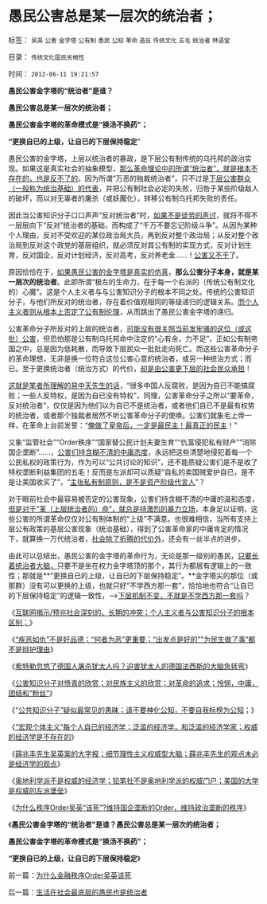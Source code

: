 # 愚民公害总是某一层次的统治者；

标签： `吴英` `公害` `金字塔` `公有制` `愚民` `公知` `革命` `造反` `传统文化` `五毛` `统治者` `林语堂` 

目录： `传统文化国民劣根性`

时间： `2012-06-11 19:21:57`

**愚民公害金字塔的“统治者”是谁？**

**愚民公害总是某一层次的统治者；**

**愚民公害金字塔的革命模式是“换汤不换药”；**

**“更换自已的上级，让自已的下层保持稳定**”

愚民公害的金字塔，上层以统治者的暴政，是下层公有制传统的乌托邦的政治实现。如果这是真实社会的抽象模型，[那么革命理论中的所谓“统治者”，就是根本不存在的，也是反不了的](../../../2012/6/7/社会衰败动乱与统治者一般无关.md)。因为所谓“万恶的独裁统治者”，只不过是[下层公害群众（一般称为统治基础）的代表](../../../2012/6/6/公害知识分子的愚民金字塔和通往奴役之路.md)，并把公有制社会必定的失败，归咎于某些阶级敌人的破坏，而以对无辜者的屠杀（或妖魔化），转移公有制乌托邦失败的责任。

因此当公害知识分子口口声声“反对统治者”时，[如果不是徒劳的声讨](../../../2012/6/7/革命是不可能的，也是不必要的；.md)，就将不得不一层层向下“反对”统治者的基础，而构成了“千万不要忘记阶级斗争”。从因为某种个人理由，反对不受欢迎的某位政治局大员，再到反对整个政治局；从反对整个政治局到反对这个政党的基层组织，就必须反对其公有制的实现方式，反对计划生育，反对国企，反对计划经济，反对高考，反对养老金……！[公害又不干](../../../2012/6/7/仇富是贪婪的自卑.md)了。

原因恰恰在于，[如果愚民公害的金字塔是真实的仿真](../../../2012/5/17/高考国考教育体系培养选拨的不是人才.md)，**那么公害分子本身，就是某一层次的统治者**。此即所谓“极左的生命力，在于每一个右派的（传统公有制文化的）心魔”。这是个人主义者与与公害知识分子的根本不同之处。传统的公害知识分子，与他们所反对的统治者，存在着价值观相同的等级递归的逻辑关系。[而个人主义者则从根本上否定了公有制伦理](../../../2012/6/9/每个人都可以拥有自已的经济学.md)，从而跳出了愚民公害金字塔的递归。

公害革命分子所反对的上层的统治者，[可能没有很关照当前发牢骚的这位（或这批）公害](../../../2012/5/17/坍沉的泰坦尼克号；争夺逃生席位的殊死竞争.md)，但恐怕那是公有制乌托邦命中注定的“心有余，力不足”，正如公有制帝国之中，总是因为低耗散，而导致下层民众一批批走向死亡。而这些公害革命分子的革命理想，无非是换一位符合这位公害心意的统治者，或另一种统治方式；而已。至于更换统治者（统治方式）的代价，[却是由公害更下层的社会民众承担](../../../2012/2/11/民粹冲击波！唯恐天下不乱的革命素质.md)！

[这就是笔者所理解的易中天先生的话](../../../2011/4/13/五毛股神的劣根性.md)，“很多中国人反腐败，是因为自已不能搞腐败；一些人反特权，是因为自已没有特权”。同理，公害革命分子之所以“要革命，反对统治者”，仅仅是因为他们以为自已不是统治者，或者他们自已不是最有权势的统治者，或者那个独裁者居然不听公害革命分子的使唤。公害们就象毛上帝一样，在革命上台前发誓：“[俺做了皇帝后，一定是最民主！最真正的民主](http://darthvad.blog.sohu.com/187664931.html)！”

又象“监管社会”“Order秩序”“国家替公民计划夫妻生育”“仇富侵犯私有财产”“消除国企垄断”……，[公害们持含糊不清的中庸态度](../../../2012/6/4/工团主义是历史反动的多数人暴政.md)，永远把这些清楚地侵犯着每一个公民私权的政策行为，作为可以“公共讨论的知识”，还不能质疑公害们是不是收了特权垄断利益集团的五毛！反而是左派却可以质疑“自私的卖国贼爱护自已，是不是让美国收买了”，“[主张私有制原则，是不是资产阶级代言人](../../../2012/6/5/茅于轼和米塞斯的建议；“极端”总是“公害”中的激进者；.md)”？

对于眼前社会中最容易被否定的公害现象，公害们持含糊不清的中庸的温和态度，[但是对于“革（上层统治者的）命”，就总是持激烈的暴力立场](../../../2012/6/9/公知对愤青的欣赏，对革命的追求，和民族主义.md)，本身足以证明，这些公害的所谓革命仅仅对公有制体制的“上级”不满意。也很难相信，当所有支持上层公有政策的基层公害现象（统治基础），得到了公害革命家的中庸肯定的情况下，就算换一万代统治者，[社会除了折腾的代价外](../../../2012/5/15/“统一大同”的社会就是衰落前的颠峰；.md)，还会有一丝半点的进步。

由此可以总结出，愚民公害的金字塔的革命行为，无论是那一级别的愚民，[只要长着统治者大脑，](../../../2012/4/8/“道德治国”预定的和最终的替罪羊.md)只要不是坐在权力金字塔顶的那个，其行为都居有逻辑上的一致性；那就是**“更换自已的上级，让自已的下层保持稳定”。**金字塔尖的那位（或那群）没有可以更换的上级，也就只好“不学西方那一套”，恰恰地也符合“让自已的下层保持稳定”的逻辑一致性，——>[下层机制不变，不就是不学西方那一套吗](../../../2012/3/8/市场经济的自由，计划经济的许可证.md)？

《[互联网揭示/预兆社会深刻的、长期的冲突；个人主义者与公害知识分子的根本区别；](../../../2012/6/8/暴徒的“正义”是公害的纵容.md)》

《[“疾恶如仇”不是好品德；“何者为恶”更重要；“出发点是好的”“为民生做了事”都不是辩护理由](../../../2012/6/8/“出发点是好的”“为民生做了事”都不是辩护理由；.md)》

《[希特勒忽悠了德国人屠杀犹太人吗？迫害犹太人的德国法西斯的大脑急转弯](../../../2012/6/8/希特勒忽悠了德国人屠杀犹太人吗？毛左和纳粹的大脑急转弯.md)》

《[公害知识分子对愤青的欣赏；对民族主义的欣赏；对革命的追求；怜悯，中庸，团结和“粉丝”](../../../2012/6/9/公知对愤青的欣赏，对革命的追求，和民族主义.md)》

《“[公共知识分子”疑似最常见的愚昧；请不要神化公知，不要自我标榜为公知](../../../2012/6/9/“公共知识分子”疑似最常见的愚昧.md)；》

《[“宏观个体主义”每个人自已的经济学；泛滥的经济学，和泛滥的经济学家；权威的经济学是不存在的](../../../2012/6/9/每个人都可以拥有自已的经济学.md)》

《[薛兆丰先生吴英案的大字报；细节理性主义权威型大脑；薛兆丰先生的观点未必是经济学的观点](../../../2012/6/10/薛兆丰先生的权威型大脑和吴英案的大字报.md)》

《[奥地利学派不是权威的经济学；铅笔社不是奥地利学派的权威门户；美国的大学是权威的左派堡垒](../../../2012/6/10/奥地利学派不是权威的经济学；铅笔社不是权威的门户；.md)》

《[为什么秩序Order吴英“该死”?维持国企垄断的Order，维持政治垄断的秩序](../../../2012/6/10/为什么金融秩序Order吴英该死.md)》

《**愚民公害金字塔的“统治者”是谁？愚民公害总是某一层次的统治者；**

**愚民公害金字塔的革命模式是“换汤不换药”；**

**“更换自已的上级，让自已的下层保持稳定**》



前一篇：[为什么金融秩序Order吴英该死](../../../2012/6/10/为什么金融秩序Order吴英该死.md)

后一篇：[生活在社会最底层的愚民也是统治者](../../../2012/6/11/生活在社会最底层的愚民也是统治者.md)